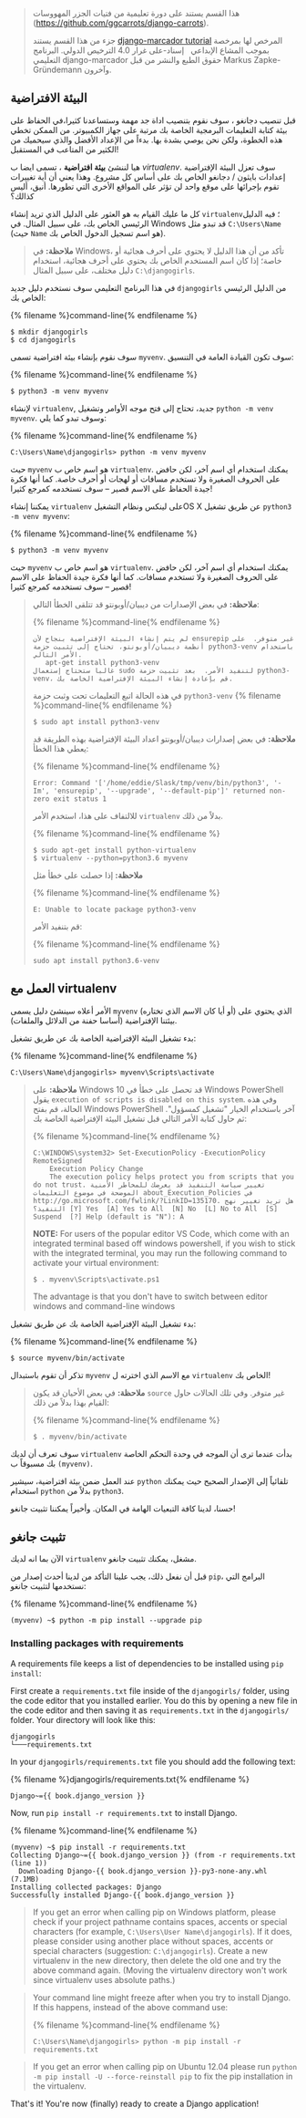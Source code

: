 > هذا القسم يستند على دورة تعليمية من فتيات الجزر المهووسات (https://github.com/ggcarrots/django-carrots).
> 
> جزء من هذا القسم يستند [django-marcador tutorial](http://django-marcador.keimlink.de/) المرخص لها بمرخصة بموجب المشاع الإبداعي   إسناد-على غرار 4.0 الترخيص الدولي. البرنامج التعليمي django-marcador حقوق الطبع والنشر من قبل Markus Zapke-Gründemann وآخرون.

## البيئة الافتراضية

قبل تنصيب دجانغو ، سوف نقوم بتنصيب اداة جد مهمة وستساعدنا كثيرا،في الحفاظ على بيئة كتابة التعليمات البرمجية الخاصة بك مرتبة على جهاز الكمبيوتر. من الممكن تخطي هذه الخطوة، ولكن نحن يوصي بشدة بها. بدءاً من الإعداد الأفضل والذي سيحميك من الكثير من المتاعب في المستقبل!

هيا لننشئ **بيئة افتراضية** ، تسمى ايضا ب *virtualenv*. سوف تعزل البيئة الإفتراضية إعدادات بايثون / دجانغو الخاص بك على أساس كل مشروع. وهذا يعني أن أية تغييرات تقوم بإجرائها على موقع واحد لن تؤثر على المواقع الأخرى التي تطورها. أنيق، أليس كذالك؟

كل ما عليك القيام به هو العثور على الدليل الذي تريد إنشاء `virtualenv`؛ فيه الدليل الرئيسي الخاص بك، على سبيل المثال. في Windows قد تبدو مثل `C:\Users\Name` (حيث `Name` هو اسم تسجيل الدخول الخاص بك).

> **ملاحظة:** في Windows، تأكد من أن هذا الدليل لا يحتوي على أحرف هجائية أو خاصة؛ إذا كان اسم المستخدم الخاص بك يحتوي على أحرف هجائية، استخدام دليل مختلف، على سبيل المثال `C:\djangogirls`.

في هذا البرنامج التعليمي سوف نستخدم دليل جديد `djangogirls` من الدليل الرئيسي الخاص بك:

{% filename %}command-line{% endfilename %}

    $ mkdir djangogirls
    $ cd djangogirls
    

سوف نقوم بإنشاء بيئة افتراضية تسمى `myvenv`. سوف تكون القيادة العامة في التنسيق:

{% filename %}command-line{% endfilename %}

    $ python3 -m venv myvenv
    

<!--sec data-title="Virtual environment: Windows" data-id="virtualenv_installation_windows"
data-collapse=true ces-->

لإنشاء `virtualenv`, جديد، تحتاج إلى فتح موجه الأوامر وتشغيل `python -m venv myvenv`. وسوف تبدو كما يلي:

{% filename %}command-line{% endfilename %}

    C:\Users\Name\djangogirls> python -m venv myvenv
    

حيث `myvenv` هو اسم خاص ب `virtualenv`. يمكنك استخدام أي اسم آخر، لكن حافض على الحروف الصغيرة ولا تستخدم مسافات أو لهجات أو أحرف خاصة. كما أنها فكرة جيدة الحفاظ على الاسم قصير – سوف تستخدمه كمرجع كثيرا!

<!--endsec-->

<!--sec data-title="Virtual environment: Linux and OS X" data-id="virtualenv_installation_linuxosx"
data-collapse=true ces-->

يمكننا إنشاء `virtualenv` على لينكس ونظام التشغيلOS X عن طريق تشغيل `python3 -m venv myvenv`:

{% filename %}command-line{% endfilename %}

    $ python3 -m venv myvenv
    

حيث `myvenv` هو اسم خاص ب `virtualenv`. يمكنك استخدام أي اسم آخر، لكن حافض على الحروف الصغيرة ولا تستخدم مسافات. كما أنها فكرة جيدة الحفاظ على الاسم قصير – سوف تستخدمه كمرجع كثيرا!

> **ملاحظة:** في بعض الإصدارات من ديبيان/أوبونتو قد تتلقى الخطأ التالي:
> 
> {% filename %}command-line{% endfilename %}
> 
>     لم يتم إنشاء البيئة الإفتراضية بنجاح لأن ensurepip غير متوفر.  على أنظمة ديبيان/أوبونتو، تحتاج إلى تثبيت حزمة python3-venv باستخدام الأمر التالي.
>        apt-get install python3-venv
>     غالبا ستحتاج إستعمال sudo لتنفيد الأمر.  بعد تثبيت حزمة python3-venv، قم بإعادة إنشاء البيئة الإفتراضية الخاصة بك.
>     
> 
> في هذه الحالة اتبع التعليمات تحت وثبت حزمة `python3-venv` {% filename %}command-line{% endfilename %}
> 
>     $ sudo apt install python3-venv
>     
> 
> **ملاحظة:** في بعض إصدارات ديبيان/أوبونتو اعداد البيئة الإفتراضية بهذه الطريقة قد يعطي هذا الخطأ:
> 
> {% filename %}command-line{% endfilename %}
> 
>     Error: Command '['/home/eddie/Slask/tmp/venv/bin/python3', '-Im', 'ensurepip', '--upgrade', '--default-pip']' returned non-zero exit status 1
>     
> 
> للالتفاف على هذا، استخدم الأمر `virtualenv` بدلاً من ذلك.
> 
> {% filename %}command-line{% endfilename %}
> 
>     $ sudo apt-get install python-virtualenv
>     $ virtualenv --python=python3.6 myvenv
>     
> 
> **ملاحظة:** إذا حصلت على خطأ مثل
> 
> {% filename %}command-line{% endfilename %}
> 
>     E: Unable to locate package python3-venv
>     
> 
> قم بتنفيد الأمر:
> 
> {% filename %}command-line{% endfilename %}
> 
>     sudo apt install python3.6-venv
>     

<!--endsec-->

## العمل مع virtualenv

الأمر أعلاه سينشئ دليل يسمى `myvenv` (أو أيا كان الاسم الذي تختاره) الذي يحتوي على بيئتنا الإفتراضية (أساسا حفنة من الدلائل والملفات).

<!--sec data-title="Working with virtualenv: Windows" data-id="virtualenv_windows"
data-collapse=true ces-->

بدء تشغيل البيئة الإفتراضية الخاصة بك عن طريق تشغيل:

{% filename %}command-line{% endfilename %}

    C:\Users\Name\djangogirls> myvenv\Scripts\activate
    

> **ملاحظة:** على Windows 10 قد تحصل على خطأ في Windows PowerShell يقول `execution of scripts is disabled on this system`. وفي هذه الحالة، قم بفتح Windows PowerShell آخر باستخدام الخيار "تشغيل كمسؤول". ثم حاول كتابة الأمر التالي قبل تشغيل البيئة الإفتراضية الخاصة بك:
> 
> {% filename %}command-line{% endfilename %}
> 
>     C:\WINDOWS\system32> Set-ExecutionPolicy -ExecutionPolicy RemoteSigned
>         Execution Policy Change
>         The execution policy helps protect you from scripts that you do not trust. تغيير سياسة التنفيذ قد يعرضك للمخاطر الأمنية الموضحة في موضوع التعليمات about_Execution_Policies في http://go.microsoft.com/fwlink/?LinkID=135170. هل تريد تغيير نهج التنفيذ؟ [Y] Yes  [A] Yes to All  [N] No  [L] No to All  [S] Suspend  [?] Help (default is "N"): A
>     
> 
> **NOTE:** For users of the popular editor VS Code, which come with an integrated terminal based off windows powershell, if you wish to stick with the integrated terminal, you may run the following command to activate your virtual environment:
> 
>     $ . myvenv\Scripts\activate.ps1
>     
> 
> The advantage is that you don't have to switch between editor windows and command-line windows

<!--endsec-->

<!--sec data-title="Working with virtualenv: Linux and OS X" data-id="virtualenv_linuxosx"
data-collapse=true ces-->

بدء تشغيل البيئة الإفتراضية الخاصة بك عن طريق تشغيل:

{% filename %}command-line{% endfilename %}

    $ source myvenv/bin/activate
    

تذكر أن تقوم باستبدال `myvenv` مع الاسم الذي اخترته ل `virtualenv` الخاص بك!

> **ملاحظة:** في بعض الأحيان قد يكون `source` غير متوفر. وفي تلك الحالات حاول القيام بهذا بدلاً من ذلك:
> 
> {% filename %}command-line{% endfilename %}
> 
>     $ . myvenv/bin/activate
>     

<!--endsec-->

سوف تعرف أن لديك `virtualenv` بدأت عندما ترى أن الموجه في وحدة التحكم الخاصة بك مسبوقاً ب `(myvenv)`.

عند العمل ضمن بيئة افتراضية، سيشير `python` تلقائياً إلى الإصدار الصحيح حيث يمكنك استخدام `python` بدلاً من `python3`.

حسنا، لدينا كافة التبعيات الهامة في المكان. وأخيراً يمكننا تثبيت جانغو!

## تثبيت جانغو

الآن بما انه لديك `virtualenv` مشغل، يمكنك تثبيت جانغو.

قبل أن نفعل ذلك، يجب علينا التأكد من لدينا أحدث إصدار من `pip`، البرامج التي نستخدمها لتثبيت جانغو:

{% filename %}command-line{% endfilename %}

    (myvenv) ~$ python -m pip install --upgrade pip
    

### Installing packages with requirements

A requirements file keeps a list of dependencies to be installed using `pip install`:

First create a `requirements.txt` file inside of the `djangogirls/` folder, using the code editor that you installed earlier. You do this by opening a new file in the code editor and then saving it as `requirements.txt` in the `djangogirls/` folder. Your directory will look like this:

    djangogirls
    └───requirements.txt
    

In your `djangogirls/requirements.txt` file you should add the following text:

{% filename %}djangogirls/requirements.txt{% endfilename %}

    Django~={{ book.django_version }}
    

Now, run `pip install -r requirements.txt` to install Django.

{% filename %}command-line{% endfilename %}

    (myvenv) ~$ pip install -r requirements.txt
    Collecting Django~={{ book.django_version }} (from -r requirements.txt (line 1))
      Downloading Django-{{ book.django_version }}-py3-none-any.whl (7.1MB)
    Installing collected packages: Django
    Successfully installed Django-{{ book.django_version }}
    

<!--sec data-title="Installing Django: Windows" data-id="django_err_windows"
data-collapse=true ces-->

> If you get an error when calling pip on Windows platform, please check if your project pathname contains spaces, accents or special characters (for example, `C:\Users\User Name\djangogirls`). If it does, please consider using another place without spaces, accents or special characters (suggestion: `C:\djangogirls`). Create a new virtualenv in the new directory, then delete the old one and try the above command again. (Moving the virtualenv directory won't work since virtualenv uses absolute paths.)

<!--endsec-->

<!--sec data-title="Installing Django: Windows 8 and Windows 10" data-id="django_err_windows8and10"
data-collapse=true ces-->

> Your command line might freeze after when you try to install Django. If this happens, instead of the above command use:
> 
> {% filename %}command-line{% endfilename %}
> 
>     C:\Users\Name\djangogirls> python -m pip install -r requirements.txt
>     

<!--endsec-->

<!--sec data-title="Installing Django: Linux" data-id="django_err_linux"
data-collapse=true ces-->

> If you get an error when calling pip on Ubuntu 12.04 please run `python -m pip install -U --force-reinstall pip` to fix the pip installation in the virtualenv.

<!--endsec-->

That's it! You're now (finally) ready to create a Django application!
